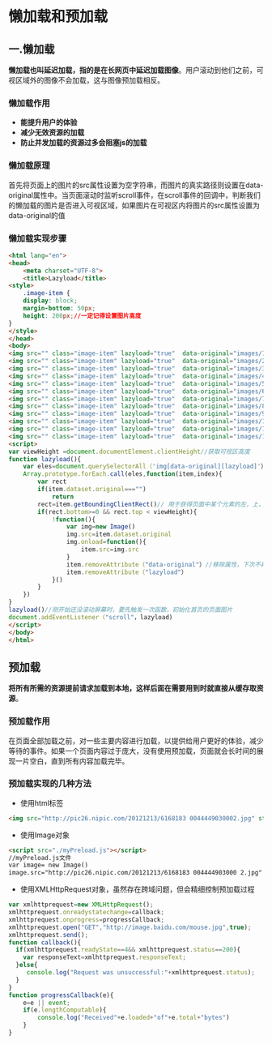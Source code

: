 # 懒加载和预加载

## 一.懒加载

**懒加载也叫延迟加载，指的是在长网页中延迟加载图像**。用户滚动到他们之前，可视区域外的图像不会加载，这与图像预加载相反。

### 懒加载作用

* **能提升用户的体验**
* **减少无效资源的加载**
* **防止并发加载的资源过多会阻塞js的加载**

### 懒加载原理

首先将页面上的图片的src属性设置为空字符串，而图片的真实路径则设置在data-original属性中。当页面滚动时监听scroll事件，在scroll事件的回调中，判断我们的懒加载的图片是否进入可视区域，如果图片在可视区内将图片的src属性设置为data-original的值

### 懒加载实现步骤

```html
<html lang="en">
<head>
    <meta charset="UTF-8">
    <title>Lazyload</title>
<style>
    .image-item {
    display: block;
    margin-bottom: 50px;
    height: 200px;//一定记得设置图片高度
}
</style>
</head>
<body>
<img src="" class="image-item" lazyload="true"  data-original="images/1.png"/>
<img src="" class="image-item" lazyload="true"  data-original="images/2.png"/>
<img src="" class="image-item" lazyload="true"  data-original="images/3.png"/>
<img src="" class="image-item" lazyload="true"  data-original="images/4.png"/>
<img src="" class="image-item" lazyload="true"  data-original="images/5.png"/>
<img src="" class="image-item" lazyload="true"  data-original="images/6.png"/>
<img src="" class="image-item" lazyload="true"  data-original="images/7.png"/>
<img src="" class="image-item" lazyload="true"  data-original="images/8.png"/>
<img src="" class="image-item" lazyload="true"  data-original="images/9.png"/>
<img src="" class="image-item" lazyload="true"  data-original="images/10.png"/>
<img src="" class="image-item" lazyload="true"  data-original="images/11.png"/>
<img src="" class="image-item" lazyload="true"  data-original="images/12.png"/>
<script>
var viewHeight =document.documentElement.clientHeight//获取可视区高度
function lazyload(){
    var eles=document.querySelectorAll（'img[data-original][lazyload]'）
    Array.prototype.forEach.call(eles,function(item,index){
        var rect
        if(item.dataset.original==="")
            return
        rect=item.getBoundingClientRect()// 用于获得页面中某个元素的左，上，右和下分别相对浏览器视窗的位置
        if(rect.bottom>=0 && rect.top < viewHeight){
            !function(){
                var img=new Image()
                img.src=item.dataset.original
                img.onload=function(){
                    item.src=img.src
                }
                item.removeAttribute（"data-original"）//移除属性，下次不再遍历
                item.removeAttribute（"lazyload"）
            }()
        }
    })
}
lazyload()//刚开始还没滚动屏幕时，要先触发一次函数，初始化首页的页面图片
document.addEventListener（"scroll"，lazyload)
</script>
</body>
</html>
```

## 预加载

**将所有所需的资源提前请求加载到本地，这样后面在需要用到时就直接从缓存取资源**。

### 预加载作用

在页面全部加载之前，对一些主要内容进行加载，以提供给用户更好的体验，减少等待的事件。如果一个页面内容过于庞大，没有使用预加载，页面就会长时间的展现一片空白，直到所有内容加载完毕。

### 预加载实现的几种方法

* 使用html标签

```html
<img src="http://pic26.nipic.com/20121213/6168183 0044449030002.jpg" style="display:none"/>
```

* 使用Image对象

```html
<script src="./myPreload.js"></script>
//myPreload.js文件
var image= new Image()
image.src="http://pic26.nipic.com/20121213/6168183 004444903000 2.jpg"
```

* 使用XMLHttpRequest对象，虽然存在跨域问题，但会精细控制预加载过程

```javascript
var xmlhttprequest=new XMLHttpRequest();
xmlhttprequest.onreadystatechange=callback;
xmlhttprequest.onprogress=progressCallback;
xmlhttprequest.open("GET","http://image.baidu.com/mouse.jpg",true);
xmlhttprequest.send();
function callback(){
  if(xmlhttprequest.readyState==4&& xmlhttprequest.status==200){
    var responseText=xmlhttprequest.responseText;
  }else{
     console.log("Request was unsuccessful:"+xmlhttprequest.status);
  }
}
function progressCallback(e){
    e=e || event;
    if(e.lengthComputable){
        console.log("Received"+e.loaded+"of"+e.total+"bytes")
    }
}
```

